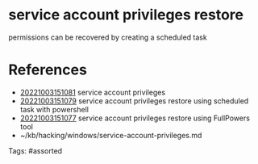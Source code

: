 # service account privileges restore
permissions can be recovered by creating a scheduled task

# References
- [20221003151081](/zet/20221003151081/README.md) service account privileges
- [20221003151079](/zet/20221003151079/README.md) service account privileges restore using scheduled task with powershell
- [20221003151077](/zet/20221003151077/README.md) service account privileges restore using FullPowers tool
- ~/kb/hacking/windows/service-account-privileges.md

Tags:
    #assorted
